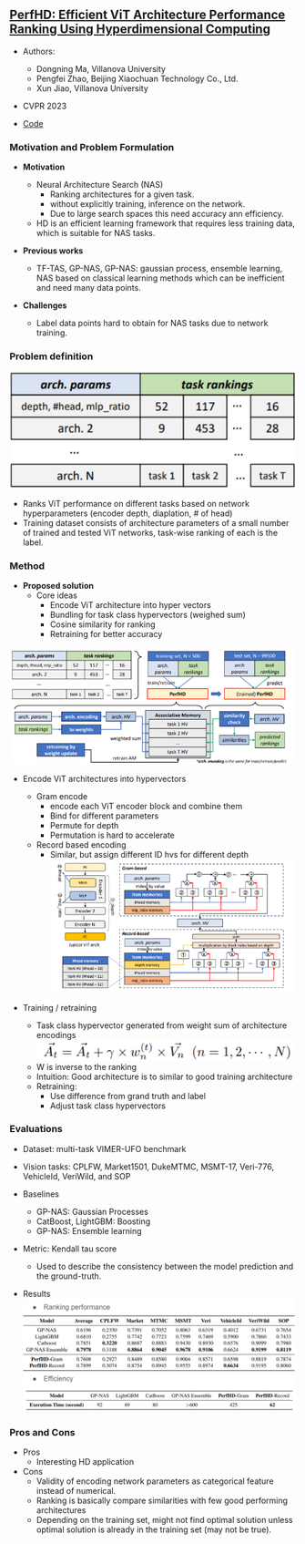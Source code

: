 ## [PerfHD: Efficient ViT Architecture Performance Ranking Using Hyperdimensional Computing](https://openaccess.thecvf.com/content/CVPR2023W/NAS/html/Ma_PerfHD_Efficient_ViT_Architecture_Performance_Ranking_Using_Hyperdimensional_Computing_CVPRW_2023_paper.html)

* Authors:
  * Dongning Ma, Villanova University
  * Pengfei Zhao, Beijing Xiaochuan Technology Co., Ltd.
  * Xun Jiao, Villanova University

* CVPR 2023

* [Code](https://github.com/VU-DETAIL/PerfHD)




### Motivation and Problem Formulation

* **Motivation**
  * Neural Architecture Search (NAS)
    * Ranking architectures for a given task.
    * without explicitly training, inference on the network.
    * Due to large search spaces this need accuracy ann efficiency.
  * HD is an efficient learning framework that requires less training data, which is suitable for NAS tasks.

* **Previous works**
  * TF-TAS, GP-NAS, GP-NAS: gaussian process, ensemble learning, NAS based on classical learning methods which can be inefficient and need many data points.

* **Challenges**
  * Label data points hard to obtain for NAS tasks due to network training.


### Problem definition
![Problem Def](./problem_def.png)
* Ranks ViT performance on different tasks based on network hyperparameters (encoder depth, diaplation, # of head)
* Training dataset consists of architecture parameters of a small number of trained and tested ViT networks, task-wise ranking of each is the label.



### Method
* **Proposed solution**
  * Core ideas
    * Encode ViT architecture into hyper vectors
    * Bundling for task class hypervectors (weighed sum)
    * Cosine similarity for ranking
    * Retraining for better accuracy

![Method](./method.png)

  * Encode ViT architectures into hypervectors
    * Gram encode
      * encode each ViT encoder block and combine them
      * Bind for different parameters
      * Permute for depth
      * Permutation is hard to accelerate
    * Record based encoding
      * Similar, but assign different ID hvs for different depth
![Encode](./encode.png)

  * Training / retraining
    * Task class hypervector generated from weight sum of architecture encodings
    ![Train](./train.png)
    * W is inverse to the ranking
    * Intuition: Good architecture is to similar to good training architecture
    * Retraining:
      * Use difference from grand truth and label
      * Adjust task class hypervectors


    
### Evaluations

* Dataset: multi-task VIMER-UFO benchmark
* Vision tasks: CPLFW, Market1501, DukeMTMC, MSMT-17, Veri-776, VehicleId, VeriWild, and SOP
* Baselines
  * GP-NAS: Gaussian Processes
  * CatBoost, LightGBM: Boosting
  * GP-NAS: Ensemble learning
* Metric: Kendall tau score
  * Used to describe the consistency between the model prediction and the ground-truth.

* Results
![Results](./results.png)


### Pros and Cons

* Pros
  * Interesting HD application
* Cons
  * Validity of encoding network parameters as categorical feature instead of numerical.
  * Ranking is basically compare similarities with few good performing architectures
  * Depending on the training set, might not find optimal solution unless optimal solution is already in the training set (may not be true).






  














